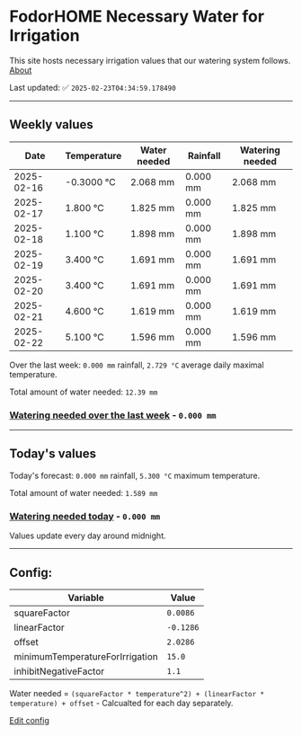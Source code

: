 # FodorHOME Necessary Water for Irrigation

This site hosts necessary irrigation values that our watering system follows. [About](https://github.com/redyau/irrigation)

Last updated: ✅ `2025-02-23T04:34:59.178490`

---

## Weekly values

| Date | Temperature | Water needed | Rainfall | Watering needed |
|-----|-----|-----|-----|-----|
| 2025-02-16 | -0.3000 °C | 2.068 mm | 0.000 mm | 2.068 mm |
| 2025-02-17 | 1.800 °C | 1.825 mm | 0.000 mm | 1.825 mm |
| 2025-02-18 | 1.100 °C | 1.898 mm | 0.000 mm | 1.898 mm |
| 2025-02-19 | 3.400 °C | 1.691 mm | 0.000 mm | 1.691 mm |
| 2025-02-20 | 3.400 °C | 1.691 mm | 0.000 mm | 1.691 mm |
| 2025-02-21 | 4.600 °C | 1.619 mm | 0.000 mm | 1.619 mm |
| 2025-02-22 | 5.100 °C | 1.596 mm | 0.000 mm | 1.596 mm |


Over the last week: `0.000 mm` rainfall, `2.729 °C` average daily maximal temperature.

Total amount of water needed: `12.39 mm`

### [Watering needed over the last week](lastweek.txt) - `0.000 mm`

---

## Today's values

Today's forecast: `0.000 mm` rainfall, `5.300 °C` maximum temperature.

Total amount of water needed: `1.589 mm`

### [Watering needed today](today.txt) - `0.000 mm`

Values update every day around midnight.

---

## Config:

| Variable | Value |
|-----|-----|
| squareFactor | `0.0086` |
| linearFactor | `-0.1286` |
| offset | `2.0286` |
| minimumTemperatureForIrrigation | `15.0` |
| inhibitNegativeFactor | `1.1` |

Water needed = `(squareFactor * temperature^2) + (linearFactor * temperature) + offset` - Calcualted for each day separately.

[Edit config](https://github.com/RedyAu/irrigation/edit/main/config.json)

